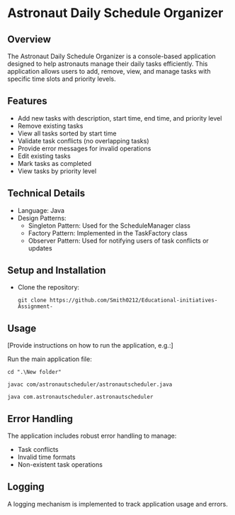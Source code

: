 # Astronaut Daily Schedule Organizer

## Overview

The Astronaut Daily Schedule Organizer is a console-based application designed to help astronauts manage their daily tasks efficiently. This application allows users to add, remove, view, and manage tasks with specific time slots and priority levels.

## Features

- Add new tasks with description, start time, end time, and priority level
- Remove existing tasks
- View all tasks sorted by start time
- Validate task conflicts (no overlapping tasks)
- Provide error messages for invalid operations
- Edit existing tasks
- Mark tasks as completed
- View tasks by priority level

## Technical Details

- Language: Java
- Design Patterns:
  - Singleton Pattern: Used for the ScheduleManager class
  - Factory Pattern: Implemented in the TaskFactory class
  - Observer Pattern: Used for notifying users of task conflicts or updates

## Setup and Installation

- Clone the repository:
   ```
   git clone https://github.com/Smith0212/Educational-initiatives-Assignment-
   ```

## Usage

[Provide instructions on how to run the application, e.g.:]

Run the main application file:
```
cd ".\New folder"
```
```
javac com/astronautscheduler/astronautscheduler.java
```
```
java com.astronautscheduler.astronautscheduler  
```


## Error Handling

The application includes robust error handling to manage:
- Task conflicts
- Invalid time formats
- Non-existent task operations

## Logging

A logging mechanism is implemented to track application usage and errors.
